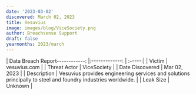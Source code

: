 ```yaml
---
date: '2023-03-02'
discovered: March 02, 2023
title: Vesuvius
image: images/blog/ViceSociety.png
author: Breachsense Support
draft: false
yearmonths: 2023/march
---
```


| Data Breach Report------------:     |:-------------:    | :-----:|
| Victim      | vesuvius.com      | 
| Threat Actor      | ViceSociety      | 
| Date Discovered      | Mar 02, 2023      | 
| Description      | Vesuvius provides engineering services and solutions principally to steel and foundry industries worldwide.      | 
| Leak Size      | Unknown      | 

